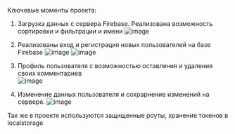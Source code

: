 Ключевые моменты проекта:
1. Загрузка данных с сервера Firebase. Реализована возможность сортировки и фильтрации и имени
![image](https://user-images.githubusercontent.com/65078710/179544456-d813a87f-7972-4a02-900e-b49fc62abd43.png)

2. Реализованы вход и регистрация новых пользователей на базе Firebase
![image](https://user-images.githubusercontent.com/65078710/179545193-cf39a10d-fe04-41ef-98ab-e04c587cbd6d.png)
![image](https://user-images.githubusercontent.com/65078710/179545526-563e8823-8d1e-4897-a905-184a42dbc35c.png)

3. Профиль пользователя с возможностью оставления и удаления своих комментариев  
![image](https://user-images.githubusercontent.com/65078710/179546691-f06df2cb-3500-48ee-9710-d52bcbf494aa.png)

4. Изменение данных пользователя и сохрарнение изменений на сервере.
![image](https://user-images.githubusercontent.com/65078710/179546978-899025f4-7c5d-43c4-b177-df6a03742f20.png)

Так же в проекте используются защищенные роуты, хранение токенов в localstorage
